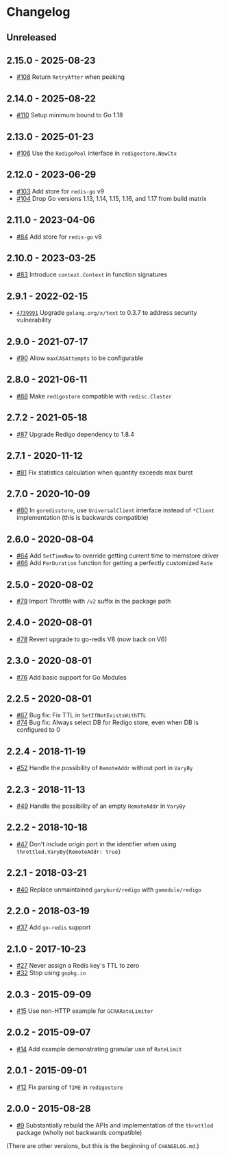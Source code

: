 # Changelog

## Unreleased

## 2.15.0 - 2025-08-23
* [#108](https://github.com/throttled/throttled/pull/108) Return `RetryAfter` when peeking

## 2.14.0 - 2025-08-22
* [#110](https://github.com/throttled/throttled/pull/110) Setup minimum bound to Go 1.18

## 2.13.0 - 2025-01-23
* [#106](https://github.com/throttled/throttled/pull/106) Use the `RedigoPool` interface in `redigostore.NewCtx`

## 2.12.0 - 2023-06-29
* [#103](https://github.com/throttled/throttled/pull/103) Add store for `redis-go` v9
* [#104](https://github.com/throttled/throttled/pull/104) Drop Go versions 1.13, 1.14, 1.15, 1.16, and 1.17 from build matrix

## 2.11.0 - 2023-04-06
* [#84](https://github.com/throttled/throttled/pull/84) Add store for `redis-go` v8

## 2.10.0 - 2023-03-25
* [#83](https://github.com/throttled/throttled/pull/83) Introduce `context.Context` in function signatures

## 2.9.1 - 2022-02-15
* [`4739991`](https://github.com/throttled/throttled/commit/47399910777c4780f3f48a8a5aa305318d9798ae) Upgrade `golang.org/x/text` to 0.3.7 to address security vulnerability

## 2.9.0 - 2021-07-17
* [#90](https://github.com/throttled/throttled/pull/90) Allow `maxCASAttempts` to be configurable

## 2.8.0 - 2021-06-11
* [#88](https://github.com/throttled/throttled/pull/88) Make `redigostore` compatible with `redisc.Cluster`

## 2.7.2 - 2021-05-18
* [#87](https://github.com/throttled/throttled/pull/87) Upgrade Redigo dependency to 1.8.4

## 2.7.1 - 2020-11-12
* [#81](https://github.com/throttled/throttled/pull/81) Fix statistics calculation when quantity exceeds max burst

## 2.7.0 - 2020-10-09
* [#80](https://github.com/throttled/throttled/pull/80) In `goredisstore`, use `UniversalClient` interface instead of `*Client` implementation (this is backwards compatible)

## 2.6.0 - 2020-08-04
* [#64](https://github.com/throttled/throttled/pull/64) Add `SetTimeNow` to override getting current time to memstore driver
* [#66](https://github.com/throttled/throttled/pull/66) Add `PerDuration` function for getting a perfectly customized `Rate`

## 2.5.0 - 2020-08-02
* [#79](https://github.com/throttled/throttled/pull/79) Import Throttle with `/v2` suffix in the package path

## 2.4.0 - 2020-08-01
* [#78](https://github.com/throttled/throttled/pull/78) Revert upgrade to go-redis V8 (now back on V6)

## 2.3.0 - 2020-08-01
* [#76](https://github.com/throttled/throttled/pull/76) Add basic support for Go Modules

## 2.2.5 - 2020-08-01
* [#67](https://github.com/throttled/throttled/pull/67) Bug fix: Fix TTL in `SetIfNotExistsWithTTL`
* [#74](https://github.com/throttled/throttled/pull/74) Bug fix: Always select DB for Redigo store, even when DB is configured to 0

## 2.2.4 - 2018-11-19
* [#52](https://github.com/throttled/throttled/pull/52) Handle the possibility of `RemoteAddr` without port in `VaryBy`

## 2.2.3 - 2018-11-13
* [#49](https://github.com/throttled/throttled/pull/49) Handle the possibility of an empty `RemoteAddr` in `VaryBy`

## 2.2.2 - 2018-10-18
* [#47](https://github.com/throttled/throttled/pull/47) Don't include origin port in the identifier when using `throttled.VaryBy{RemoteAddr: true}`

## 2.2.1 - 2018-03-21
* [#40](https://github.com/throttled/throttled/pull/40) Replace unmaintained `garyburd/redigo` with `gomodule/redigo`

## 2.2.0 - 2018-03-19
* [#37](https://github.com/throttled/throttled/pull/37) Add `go-redis` support

## 2.1.0 - 2017-10-23
* [#27](https://github.com/throttled/throttled/pull/27) Never assign a Redis key's TTL to zero
* [#32](https://github.com/throttled/throttled/pull/32) Stop using `gopkg.in`

## 2.0.3 - 2015-09-09
* [#15](https://github.com/throttled/throttled/pull/15) Use non-HTTP example for `GCRARateLimiter`

## 2.0.2 - 2015-09-07
* [#14](https://github.com/throttled/throttled/pull/14) Add example demonstrating granular use of `RateLimit`

## 2.0.1 - 2015-09-01
* [#12](https://github.com/throttled/throttled/pull/12) Fix parsing of `TIME` in `redigostore`

## 2.0.0 - 2015-08-28
* [#9](https://github.com/throttled/throttled/pull/9) Substantially rebuild the APIs and implementation of the `throttled` package (wholly not backwards compatible)

(There are other versions, but this is the beginning of `CHANGELOG.md`.)

<!--
# vim: set tw=0:
-->
